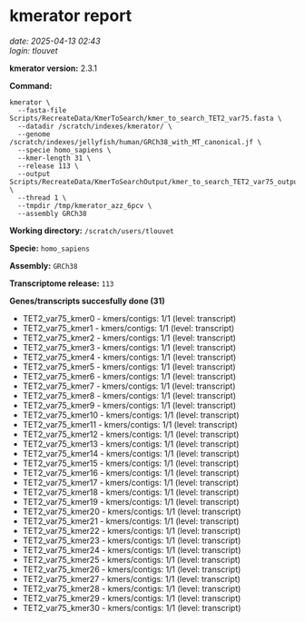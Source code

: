 # kmerator report
*date: 2025-04-13 02:43*  
*login: tlouvet*

**kmerator version:** 2.3.1

**Command:**

```
kmerator \
  --fasta-file Scripts/RecreateData/KmerToSearch/kmer_to_search_TET2_var75.fasta \
  --datadir /scratch/indexes/kmerator/ \
  --genome /scratch/indexes/jellyfish/human/GRCh38_with_MT_canonical.jf \
  --specie homo_sapiens \
  --kmer-length 31 \
  --release 113 \
  --output Scripts/RecreateData/KmerToSearchOutput/kmer_to_search_TET2_var75_output \
  --thread 1 \
  --tmpdir /tmp/kmerator_azz_6pcv \
  --assembly GRCh38
```

**Working directory:** `/scratch/users/tlouvet`

**Specie:** `homo_sapiens`

**Assembly:** `GRCh38`

**Transcriptome release:** `113`

**Genes/transcripts succesfully done (31)**

- TET2_var75_kmer0 - kmers/contigs: 1/1 (level: transcript)
- TET2_var75_kmer1 - kmers/contigs: 1/1 (level: transcript)
- TET2_var75_kmer2 - kmers/contigs: 1/1 (level: transcript)
- TET2_var75_kmer3 - kmers/contigs: 1/1 (level: transcript)
- TET2_var75_kmer4 - kmers/contigs: 1/1 (level: transcript)
- TET2_var75_kmer5 - kmers/contigs: 1/1 (level: transcript)
- TET2_var75_kmer6 - kmers/contigs: 1/1 (level: transcript)
- TET2_var75_kmer7 - kmers/contigs: 1/1 (level: transcript)
- TET2_var75_kmer8 - kmers/contigs: 1/1 (level: transcript)
- TET2_var75_kmer9 - kmers/contigs: 1/1 (level: transcript)
- TET2_var75_kmer10 - kmers/contigs: 1/1 (level: transcript)
- TET2_var75_kmer11 - kmers/contigs: 1/1 (level: transcript)
- TET2_var75_kmer12 - kmers/contigs: 1/1 (level: transcript)
- TET2_var75_kmer13 - kmers/contigs: 1/1 (level: transcript)
- TET2_var75_kmer14 - kmers/contigs: 1/1 (level: transcript)
- TET2_var75_kmer15 - kmers/contigs: 1/1 (level: transcript)
- TET2_var75_kmer16 - kmers/contigs: 1/1 (level: transcript)
- TET2_var75_kmer17 - kmers/contigs: 1/1 (level: transcript)
- TET2_var75_kmer18 - kmers/contigs: 1/1 (level: transcript)
- TET2_var75_kmer19 - kmers/contigs: 1/1 (level: transcript)
- TET2_var75_kmer20 - kmers/contigs: 1/1 (level: transcript)
- TET2_var75_kmer21 - kmers/contigs: 1/1 (level: transcript)
- TET2_var75_kmer22 - kmers/contigs: 1/1 (level: transcript)
- TET2_var75_kmer23 - kmers/contigs: 1/1 (level: transcript)
- TET2_var75_kmer24 - kmers/contigs: 1/1 (level: transcript)
- TET2_var75_kmer25 - kmers/contigs: 1/1 (level: transcript)
- TET2_var75_kmer26 - kmers/contigs: 1/1 (level: transcript)
- TET2_var75_kmer27 - kmers/contigs: 1/1 (level: transcript)
- TET2_var75_kmer28 - kmers/contigs: 1/1 (level: transcript)
- TET2_var75_kmer29 - kmers/contigs: 1/1 (level: transcript)
- TET2_var75_kmer30 - kmers/contigs: 1/1 (level: transcript)
